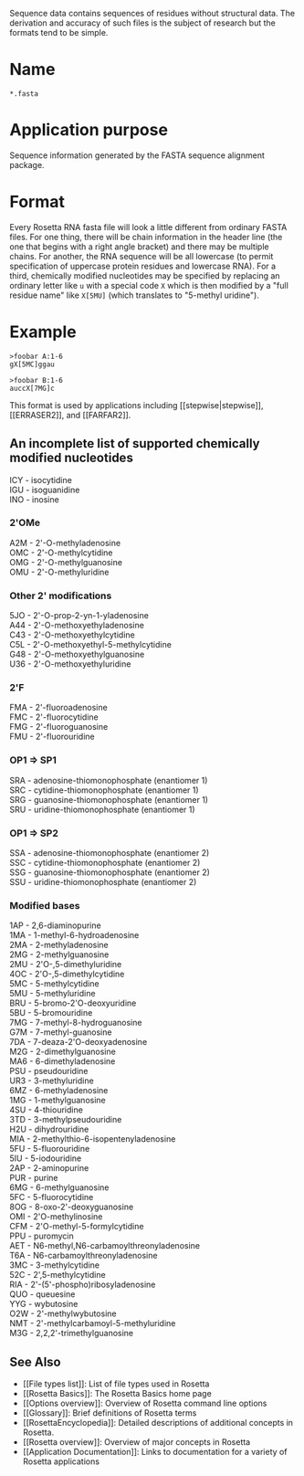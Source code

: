 <!-- --- title: Fasta File -->

Sequence data contains sequences of residues without structural data. The derivation and accuracy of such files is the subject of research but the formats tend to be simple.

Name
====

```
*.fasta
```

Application purpose
===========================================

Sequence information generated by the FASTA sequence alignment package.

Format
======

Every Rosetta RNA fasta file will look a little different from ordinary FASTA files. For one thing, there will be chain information in the header line (the one that begins with a right angle bracket) and there may be multiple chains. For another, the RNA sequence will be all lowercase (to permit specification of uppercase protein residues and lowercase RNA). For a third, chemically modified nucleotides may be specified by replacing an ordinary letter like `u` with a special code `X` which is then modified by a "full residue name" like `X[5MU]` (which translates to "5-methyl uridine").

Example
=======

```
>foobar A:1-6
gX[5MC]ggau

>foobar B:1-6
auccX[7MG]c
```

This format is used by applications including [[stepwise|stepwise]], [[ERRASER2]], and [[FARFAR2]].

## An incomplete list of supported chemically modified nucleotides

ICY - isocytidine  
IGU - isoguanidine  
INO - inosine  

### 2'OMe
A2M - 2'-O-methyladenosine  
OMC - 2'-O-methylcytidine  
OMG - 2'-O-methylguanosine  
OMU - 2'-O-methyluridine  

### Other 2' modifications
5JO - 2'-O-prop-2-yn-1-yladenosine  
A44 - 2'-O-methoxyethyladenosine  
C43 - 2'-O-methoxyethylcytidine  
C5L - 2'-O-methoxyethyl-5-methylcytidine  
G48 - 2'-O-methoxyethylguanosine  
U36 - 2'-O-methoxyethyluridine  

### 2'F
FMA - 2'-fluoroadenosine  
FMC - 2'-fluorocytidine  
FMG - 2'-fluoroguanosine  
FMU - 2'-fluorouridine  

### OP1 => SP1
SRA - adenosine-thiomonophosphate (enantiomer 1)  
SRC - cytidine-thiomonophosphate (enantiomer 1)  
SRG - guanosine-thiomonophosphate (enantiomer 1)  
SRU - uridine-thiomonophosphate (enantiomer 1)  

### OP1 => SP2
SSA - adenosine-thiomonophosphate (enantiomer 2)  
SSC - cytidine-thiomonophosphate (enantiomer 2)  
SSG - guanosine-thiomonophosphate (enantiomer 2)  
SSU - uridine-thiomonophosphate (enantiomer 2)  


### Modified bases
1AP - 2,6-diaminopurine  
1MA - 1-methyl-6-hydroadenosine  
2MA - 2-methyladenosine  
2MG - 2-methylguanosine  
2MU - 2'O-,5-dimethyluridine  
4OC - 2'O-,5-dimethylcytidine  
5MC - 5-methylcytidine  
5MU - 5-methyluridine  
BRU - 5-bromo-2'O-deoxyuridine  
5BU - 5-bromouridine  
7MG - 7-methyl-8-hydroguanosine  
G7M - 7-methyl-guanosine  
7DA - 7-deaza-2'O-deoxyadenosine  
M2G - 2-dimethylguanosine  
MA6 - 6-dimethyladenosine  
PSU - pseudouridine  
UR3 - 3-methyluridine  
6MZ - 6-methyladenosine  
1MG - 1-methylguanosine  
4SU - 4-thiouridine  
3TD - 3-methylpseudouridine  
H2U - dihydrouridine  
MIA - 2-methylthio-6-isopentenyladenosine  
5FU - 5-fluorouridine  
5IU - 5-iodouridine  
2AP - 2-aminopurine  
PUR - purine  
6MG - 6-methylguanosine  
5FC - 5-fluorocytidine  
8OG - 8-oxo-2'-deoxyguanosine  
OMI - 2'O-methylinosine  
CFM - 2'O-methyl-5-formylcytidine  
PPU - puromycin  
AET - N6-methyl,N6-carbamoylthreonyladenosine  
T6A - N6-carbamoylthreonyladenosine  
3MC - 3-methylcytidine  
52C - 2',5-methylcytidine  
RIA - 2'-(5'-phospho)ribosyladenosine  
QUO - queuesine  
YYG - wybutosine  
O2W - 2'-methylwybutosine  
NMT - 2'-methylcarbamoyl-5-methyluridine  
M3G - 2,2,2'-trimethylguanosine  

## See Also

* [[File types list]]: List of file types used in Rosetta
* [[Rosetta Basics]]: The Rosetta Basics home page
* [[Options overview]]: Overview of Rosetta command line options
* [[Glossary]]: Brief definitions of Rosetta terms
* [[RosettaEncyclopedia]]: Detailed descriptions of additional concepts in Rosetta.
* [[Rosetta overview]]: Overview of major concepts in Rosetta
* [[Application Documentation]]: Links to documentation for a variety of Rosetta applications